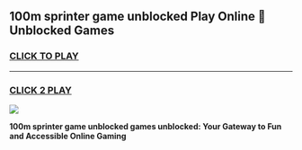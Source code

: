 
## 100m sprinter game unblocked Play Online 👋 Unblocked Games
<h3>
<a href="https://premium.freeplayer.one?title=100m_sprinter_game_unblocked&ref=19F">CLICK TO PLAY</a></h3>
<hr>

<h3>
<a href="https://premium.freeplayer.one?title=100m_sprinter_game_unblocked&ref=19F">CLICK 2 PLAY</a>
  
</h3>

<a href="https://premium.freeplayer.one?title=100m_sprinter_game_unblocked&ref=19F"><img src="https://clearcache.store/games.png"></a>


**100m sprinter game unblocked games unblocked: Your Gateway to Fun and Accessible Online Gaming**
